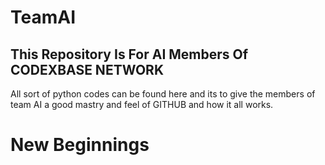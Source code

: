 # TeamAI

<h2> This Repository Is For AI Members Of CODEXBASE NETWORK </h2>
<p> All sort of python codes can be found here and its to give the members of team AI a good mastry and feel of GITHUB and how it all works. </p>
<h1>New Beginnings</h1>